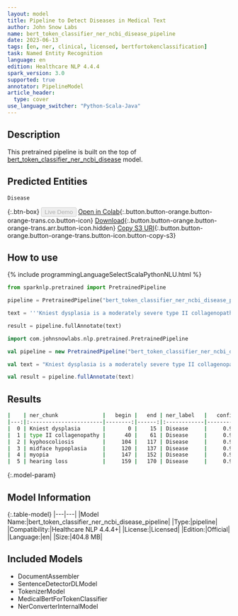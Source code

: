 ```yaml
---
layout: model
title: Pipeline to Detect Diseases in Medical Text
author: John Snow Labs
name: bert_token_classifier_ner_ncbi_disease_pipeline
date: 2023-06-13
tags: [en, ner, clinical, licensed, bertfortokenclassification]
task: Named Entity Recognition
language: en
edition: Healthcare NLP 4.4.4
spark_version: 3.0
supported: true
annotator: PipelineModel
article_header:
  type: cover
use_language_switcher: "Python-Scala-Java"
---
```


## Description

This pretrained pipeline is built on the top of [bert_token_classifier_ner_ncbi_disease](https://nlp.johnsnowlabs.com/2022/07/25/bert_token_classifier_ner_ncbi_disease_en_3_0.html) model.

## Predicted Entities

`Disease`



{:.btn-box}
<button class="button button-orange" disabled>Live Demo</button>
[Open in Colab](https://colab.research.google.com/github/JohnSnowLabs/spark-nlp-workshop/blob/master/healthcare-nlp/07.0.Pretrained_Clinical_Pipelines.ipynb){:.button.button-orange.button-orange-trans.co.button-icon}
[Download](https://s3.amazonaws.com/auxdata.johnsnowlabs.com/clinical/models/bert_token_classifier_ner_ncbi_disease_pipeline_en_4.4.4_3.0_1686660547545.zip){:.button.button-orange.button-orange-trans.arr.button-icon.hidden}
[Copy S3 URI](s3://auxdata.johnsnowlabs.com/clinical/models/bert_token_classifier_ner_ncbi_disease_pipeline_en_4.4.4_3.0_1686660547545.zip){:.button.button-orange.button-orange-trans.button-icon.button-copy-s3}

## How to use

<div class="tabs-box" markdown="1">
{% include programmingLanguageSelectScalaPythonNLU.html %}

```python
from sparknlp.pretrained import PretrainedPipeline

pipeline = PretrainedPipeline("bert_token_classifier_ner_ncbi_disease_pipeline", "en", "clinical/models")

text = '''Kniest dysplasia is a moderately severe type II collagenopathy, characterized by short trunk and limbs, kyphoscoliosis, midface hypoplasia, severe myopia, and hearing loss.'''

result = pipeline.fullAnnotate(text)
```
```scala
import com.johnsnowlabs.nlp.pretrained.PretrainedPipeline

val pipeline = new PretrainedPipeline("bert_token_classifier_ner_ncbi_disease_pipeline", "en", "clinical/models")

val text = "Kniest dysplasia is a moderately severe type II collagenopathy, characterized by short trunk and limbs, kyphoscoliosis, midface hypoplasia, severe myopia, and hearing loss."

val result = pipeline.fullAnnotate(text)
```
</div>


## Results

```bash
|    | ner_chunk              |   begin |   end | ner_label   |   confidence |
|---:|:-----------------------|--------:|------:|:------------|-------------:|
|  0 | Kniest dysplasia       |       0 |    15 | Disease     |     0.999886 |
|  1 | type II collagenopathy |      40 |    61 | Disease     |     0.999934 |
|  2 | kyphoscoliosis         |     104 |   117 | Disease     |     0.99994  |
|  3 | midface hypoplasia     |     120 |   137 | Disease     |     0.999911 |
|  4 | myopia                 |     147 |   152 | Disease     |     0.999894 |
|  5 | hearing loss           |     159 |   170 | Disease     |     0.999351 |
```

{:.model-param}
## Model Information

{:.table-model}
|---|---|
|Model Name:|bert_token_classifier_ner_ncbi_disease_pipeline|
|Type:|pipeline|
|Compatibility:|Healthcare NLP 4.4.4+|
|License:|Licensed|
|Edition:|Official|
|Language:|en|
|Size:|404.8 MB|

## Included Models

- DocumentAssembler
- SentenceDetectorDLModel
- TokenizerModel
- MedicalBertForTokenClassifier
- NerConverterInternalModel
